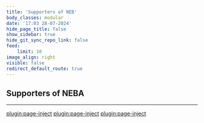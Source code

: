 ```yaml
---
title: 'Supporters of NEB'
body_classes: modular
date: '17:03 28-07-2024'
hide_page_title: false
show_sidebar: true
hide_git_sync_repo_link: false
feed:
    limit: 10
image_align: right
visible: false
redirect_default_route: true
---
```


## Supporters of NEBA
---
[plugin:page-inject](/outreach/_supporters/_resilientwood/)
[plugin:page-inject](/outreach/_supporters/_wood4bauhaus/)
[plugin:page-inject](/outreach/_supporters/_woodpop/)